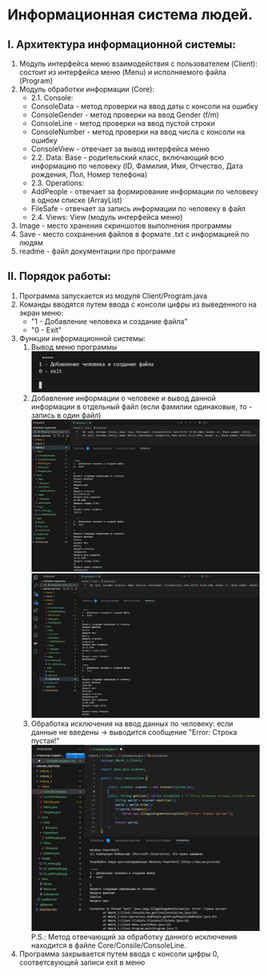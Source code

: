 # Информационная система людей.
## I. Архитектура информационной системы:
1. Модуль интерфейса меню взаимодействия с пользователем (Client): состоит из интерфейса меню (Menu) и исполняемого файла (Program)
2. Модуль обработки информации (Core):
    - 2.1. Console:
    -  ConsoleData - метод проверки на ввод даты с консоли на ошибку
    -  ConsoleGender - метод проверки на ввод Gender (f/m)
    -  ConsoleLine - метод проверки на ввод пустой строки
    -  ConsoleNumber - метод проверки на ввод числа с консоли на ошибку
    -  ConsoleView - отвечает за вывод интерфейса меню
    - 2.2. Data: Base - родительский класс, включающий всю информацию по человеку (ID, Фамилия, Имя, Отчество, Дата рождения, Пол, Номер телефона)
    - 2.3. Operations:
    - AddPeople - отвечает за формирование информации по человеку в одном списке (ArrayList)
    - FileSafe - отвечает за запись информации по человеку в файл
    - 2.4. Views: View (модуль интерфейса меню)
3. Image - место хранения скриншотов выполнения программы
4. Save - место сохранения файлов в формате .txt с информацией по людям
5. readme - файл документации про программе

## II. Порядок работы:
1. Программа запускается из модуля Client/Program.java
2. Команды вводятся путем ввода с консоли цифры из выведенного на экран меню:
    - "1 - Добавление человека и создание файла"
    - "0 - Exit"
3. Функции информационной системы:
   1. Вывод меню программы
   ![Calc](image/01_menu.jpg)
   2. Добавление информации о человеке и вывод данной информации в отдельный файл (если фамилии одинаковые, то - запись в один файл)
   ![Calc](image/02_addPeople.jpg)
   ![Calc](image/03_addPeople.jpg)
   3. Обработка исключения на ввод данных по человеку: если данные не введены -> выводится сообщение "Error: Строка пустая!"
   ![Calc](image/04_emptyLine.jpg)
   P.S.: Метод отвечающий за обработку данного исключения находится в файле Core/Consile/ConsoleLine.
4. Программа закрывается путем ввода с консоли цифры 0, соответсвующей записи exit в меню
